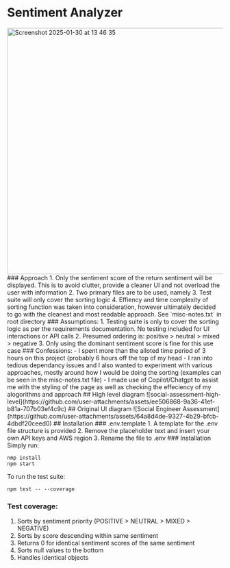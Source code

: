 # Sentiment Analyzer
<img width="575" alt="Screenshot 2025-01-30 at 13 46 35" src="https://github.com/user-attachments/assets/10ba5fa5-7fd0-485c-a1f6-9f03055b039d" />
### Approach
1. Only the sentiment score of the return sentiment will be displayed. This is to avoid clutter, provide a cleaner UI and not overload the user with information
2. Two primary files are to be used, namely
3. Test suite will only cover the sorting logic
4. Effiency and time complexity of sorting function was taken into consideration, however ultimately decided to go with the cleanest and most readable approach. See `misc-notes.txt` in root directory
### Assumptions:
1. Testing suite is only to cover the sorting logic as per the requirements documentation. No testing included for UI interactions or API calls
2. Presumed ordering is: positive > neutral > mixed > negative
3. Only using the dominant sentiment score is fine for this use case
### Confessions:
 - I spent more than the alloted time period of 3 hours on this project (probably 6 hours off the top of my head
 - I ran into tedious dependancy issues and I also wanted to experiment with various approaches, mostly around how I would be doing the sorting (examples can be seen in the misc-notes.txt file)
 - I made use of Copilot/Chatgpt to assist me with the styling of the page as well as checking the effeciency of my alogorithms and approach
## High level diagram
![social-assessment-high-level](https://github.com/user-attachments/assets/ee506868-9a36-41ef-b81a-707b03ef4c9c)
## Original UI diagram
![Social Engineer Assessment](https://github.com/user-attachments/assets/64a8d4de-9327-4b29-bfcb-4dbdf20ceed0)
## Installation
### .env.template
 1. A template for the .env file structure is provided
 2. Remove the placeholder text and insert your own API keys and AWS region
 3. Rename the file to .env
### Installation
Simply run:

    nmp install
    npm start
To run the test suite:

    npm test -- --coverage
### Test coverage:
1. Sorts by sentiment priority (POSITIVE > NEUTRAL > MIXED > NEGATIVE)
2. Sorts by score descending within same sentiment
3. Returns 0 for identical sentiment scores of the same sentiment
4. Sorts null values to the bottom
5. Handles identical objects
